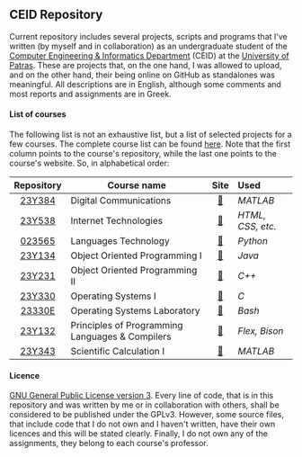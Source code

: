 ## CEID Repository
Current repository includes several projects, scripts and programs that I've written (by myself and in collaboration)
as an undergraduate student of the [Computer Engineering & Informatics Department](https://www.ceid.upatras.gr/)
(CEID) at the [University of Patras](http://www.upatras.gr/). These are projects that, on the one hand, I was allowed
to upload, and on the other hand, their being online on GitHub as standalones was meaningful. All descriptions are in 
English, although some comments and most reports and assignments are in Greek.

#### List of courses
The following list is not an exhaustive list, but a list of selected projects for a few courses. The complete course
list can be found [here](https://www.ceid.upatras.gr/en/undergraduate/courses). Note that the first column points to
the course's repository, while the last one points to the course's website. So, in alphabetical order:

| Repository | Course name                                               | Site | Used |
|:-------------:| -------------------------------------------- |:-----------------------------:|:----------|
| [23Y384](https://github.com/gkffzs/CEID/tree/master/23Y384)      | Digital Communications | [:link:](https://www.ceid.upatras.gr/en/undergraduate/courses/23%CE%A5384) | *MATLAB* |
| [23Y538](https://github.com/gkffzs/CEID/tree/master/23Y538)      | Internet Technologies |  [:link:](https://www.ceid.upatras.gr/en/undergraduate/courses/23%CE%A5538) | *HTML, CSS, etc.* |
| [023565](https://github.com/gkffzs/CEID/tree/master/023565)      | Languages Technology | [:link:](https://www.ceid.upatras.gr/en/undergraduate/courses/23565) |  *Python* |
| [23Y134](https://github.com/gkffzs/CEID/tree/master/23Y134)      | Object Oriented Programming I | [:link:](https://www.ceid.upatras.gr/en/undergraduate/courses/23%CE%A5134) | *Java* |
| [23Y231](https://github.com/gkffzs/CEID/tree/master/23Y231)      | Object Oriented Programming II | [:link:](https://www.ceid.upatras.gr/en/undergraduate/courses/23%CE%A5231) | *C++* |
| [23Y330](https://github.com/gkffzs/CEID/tree/master/23Y330)      | Operating Systems I | [:link:](https://www.ceid.upatras.gr/en/undergraduate/courses/23%CE%A5330) | *C* |
| [23330E](https://github.com/gkffzs/CEID/tree/master/23330E)      | Operating Systems Laboratory | [:link:](https://www.ceid.upatras.gr/en/undergraduate/courses/23330%CE%95) | *Bash* |
| [23Y132](https://github.com/gkffzs/CEID/tree/master/23Y132)      | Principles of Programming Languages & Compilers | [:link:](https://www.ceid.upatras.gr/en/undergraduate/courses/23%CE%A5132) | *Flex, Bison* |
| [23Y343](https://github.com/gkffzs/CEID/tree/master/23Y343)      | Scientific Calculation I | [:link:](https://www.ceid.upatras.gr/en/undergraduate/courses/23%CE%A5343) | *MATLAB* |

#### Licence
[GNU General Public License version 3](https://www.gnu.org/licenses/gpl-3.0.en.html). Every line of code, that is in
this repository and was written by me or in collaboration with others, shall be considered to be published under the
GPLv3. However, some source files, that include code that I do not own and I haven't written, have their own licences
and this will be stated clearly. Finally, I do not own any of the assignments, they belong to each course's professor.
